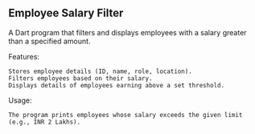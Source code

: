 Employee Salary Filter
----------------------

A Dart program that filters and displays employees with a salary greater than a specified amount.

Features:
    
    Stores employee details (ID, name, role, location).
    Filters employees based on their salary.
    Displays details of employees earning above a set threshold.

Usage:

    The program prints employees whose salary exceeds the given limit (e.g., INR 2 Lakhs).

